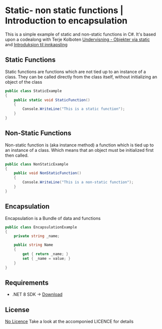# Static- non static functions | Introduction to encapsulation

This is a simple example of static and non-static functions in C#.
It's based upon a codealong with Terje Kolboten 
[Undervisning - Objekter via static](https://www.youtube.com/watch?v=aoh-XvXdyCA) and 
[Introduksjon til innkapsling](https://www.youtube.com/watch?v=Zo_ul94-L9E&t=1s )

## Static Functions

Static functions are functions which are not tied up to an instance of a class. 
They can be called directly from the class itself, without  initializing an object of the class

```csharp
public class StaticExample
{
	public static void StaticFunction()
	{
		Console.WriteLine("This is a static function");
	}
}
```



## Non-Static Functions

Non-static function is (aka instance method) a function which is tied up to an instance of a class.
Which means that an object must be initialized first then called.

```csharp
public class NonStaticExample
{
	public void NonStaticFunction()
	{
		Console.WriteLine("This is a non-static function");
	}
}
```

## Encapsulation

Encapsulation is a Bundle of data and functions

```csharp
public class EncapsulationExample
{
	private string _name;

	public string Name
	{
		get { return _name; }
		set { _name = value; }
	}
}
```

## Requirements
- .NET 8 SDK -> [Download](https://dotnet.microsoft.com/download/dotnet/5.0)

## License
[No Licence](https://choosealicense.com/no-permission/)
Take a look at the accomponied LICENCE for details

